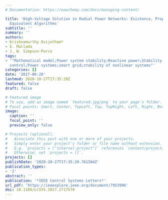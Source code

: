 ```yaml
---
# Documentation: https://wowchemy.com/docs/managing-content/

title: 'High-Voltage Solution in Radial Power Networks: Existence, Properties, and
  Equivalent Algorithms'
subtitle: ''
summary: ''
authors:
- Krishnamurthy Dvijotham*
- E. Mallada
- J. W. Simpson-Porco
tags:
- '"Mathematical model;Power system stability;Reactive power;Stability analysis;Substations;Tools;Voltage
  control;Power systems;smart grid;stability of nonlinear systems"'
categories: []
date: '2017-06-20'
lastmod: 2020-10-27T17:35:29Z
featured: false
draft: false

# Featured image
# To use, add an image named `featured.jpg/png` to your page's folder.
# Focal points: Smart, Center, TopLeft, Top, TopRight, Left, Right, BottomLeft, Bottom, BottomRight.
image:
  caption: ''
  focal_point: ''
  preview_only: false

# Projects (optional).
#   Associate this post with one or more of your projects.
#   Simply enter your project's folder or file name without extension.
#   E.g. `projects = ["internal-project"]` references `content/project/deep-learning/index.md`.
#   Otherwise, set `projects = []`.
projects: []
publishDate: '2020-10-27T17:35:29.761584Z'
publication_types:
- '2'
abstract: ''
publication: '*IEEE Control Systems Letters*'
url_pdf: 'https://ieeexplore.ieee.org/document/7953996'
doi: 10.1109/LCSYS.2017.2717578
---
```

